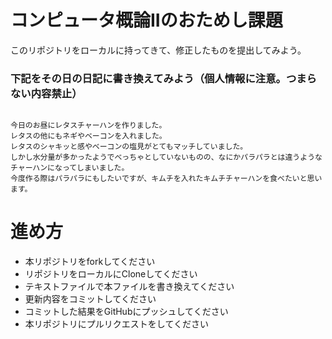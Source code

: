 # コンピュータ概論IIのおためし課題

このリポジトリをローカルに持ってきて、修正したものを提出してみよう。


### 下記をその日の日記に書き換えてみよう（個人情報に注意。つまらない内容禁止）

```

今日のお昼にレタスチャーハンを作りました。
レタスの他にもネギやベーコンを入れました。
レタスのシャキッと感やベーコンの塩見がとてもマッチしていました。
しかし水分量が多かったようでべっちゃとしていないものの、なにかパラパラとは違うようなチャーハンになってしまいました。
今度作る際はパラパラにもしたいですが、キムチを入れたキムチチャーハンを食べたいと思います。

```

# 進め方
* 本リポジトリをforkしてください
* リポジトリをローカルにCloneしてください
* テキストファイルで本ファイルを書き換えてください
* 更新内容をコミットしてください
* コミットした結果をGitHubにプッシュしてください
* 本リポジトリにプルリクエストをしてください
